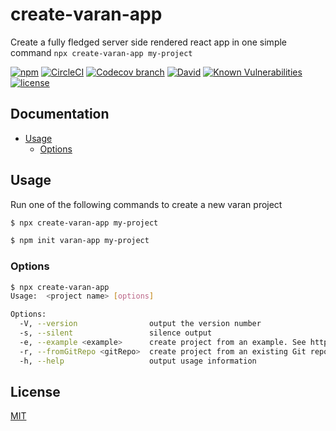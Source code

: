 # create-varan-app

Create a fully fledged server side rendered react app in one simple command `npx create-varan-app my-project`

[![npm][npm-image]][npm-url]
[![CircleCI][circleci-image]][circleci-url]
[![Codecov branch][codecov-image]][codecov-url]
[![David][david-image]][david-url]
[![Known Vulnerabilities][snyk-image]][snyk-url]
[![license][license-image]][license-url]

## Documentation

- [Usage](#usage)
  - [Options](#usage-options)

<a id="usage"></a>

## Usage

Run one of the following commands to create a new varan project

```bash
$ npx create-varan-app my-project
```

```bash
$ npm init varan-app my-project
```

<a id="options"></a>

### Options

```bash
$ npx create-varan-app
Usage:  <project name> [options]

Options:
  -V, --version                output the version number
  -s, --silent                 silence output
  -e, --example <example>      create project from an example. See https://github.com/ersims/varan/tree/master/examples for a list of examples
  -r, --fromGitRepo <gitRepo>  create project from an existing Git repository (default: "https://github.com/ersims/varan-boilerplate.git")
  -h, --help                   output usage information
```

<a id="license"></a>

## License

[MIT][license-url]

[npm-url]: https://npmjs.org/package/create-varan-app
[npm-image]: https://img.shields.io/npm/v/create-varan-app.svg
[circleci-url]: https://circleci.com/gh/ersims/varan/tree/master
[circleci-image]: https://img.shields.io/circleci/project/github/ersims/varan/master.svg
[codecov-url]: https://codecov.io/gh/ersims/varan/tree/master/packages/varan
[codecov-image]: https://img.shields.io/codecov/c/github/ersims/varan/master.svg
[david-url]: https://david-dm.org/ersims/varan/master?path=packages/create-varan-app
[david-image]: https://img.shields.io/david/ersims/varan.svg?path=packages/create-varan-app
[snyk-url]: https://snyk.io/test/github/ersims/varan/master?targetFile=packages/create-varan-app/package.json
[snyk-image]: https://snyk.io/test/github/ersims/varan/master/badge.svg?targetFile=packages/create-varan-app/package.json
[license-url]: LICENSE.md
[license-image]: https://img.shields.io/github/license/ersims/varan.svg
